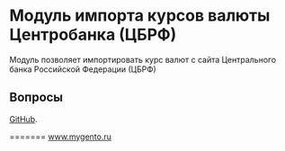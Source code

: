 Модуль импорта курсов валюты Центробанка (ЦБРФ)
============================

Модуль позволяет импортировать курс валют с сайта Центрального банка Российской Федерации (ЦБРФ)



Вопросы
-------
[GitHub](https://github.com/mygento/currency/issues).



=======
www.mygento.ru